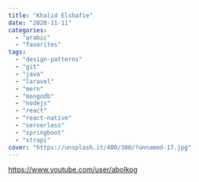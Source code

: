 ```yaml
---
title: "Khalid Elshafie"
date: "2020-11-11"
categories:
  - "arabic"
  - "favorites"
tags:
  - "design-patterns"
  - "git"
  - "java"
  - "laravel"
  - "mern"
  - "mongodb"
  - "nodejs"
  - "react"
  - "react-native"
  - "serverless"
  - "springboot"
  - "strapi"
cover: "https://unsplash.it/400/300/?unnamed-17.jpg"
---
```


https://www.youtube.com/user/abolkog

